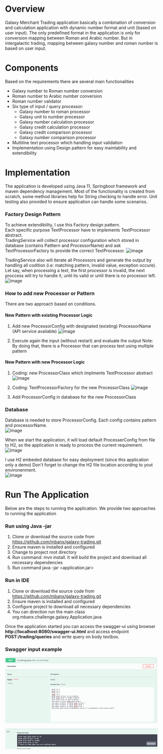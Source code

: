 # Overview
Galaxy Merchant Trading application basically a combination of conversion and calculation application with dynamic number format and unit (based on user input). The only predefined format in the application is only for conversion mapping between Roman and Arabic number. But in intergalactic trading, mapping between galaxy number and roman number is based on user input.  

# Components
Based on the requirements there are several main functionalities
* Galaxy number to Roman number conversion
* Roman number to Arabic number conversion
* Roman number validator
* Six type of input / query processor:  
  * Galaxy number to roman processor
  * Galaxy unit to number processor
  * Galaxy number calculation processor
  * Galaxy credit calculation processor
  * Galaxy credit comparison processor
  * Galaxy number comparison processor 
* Multiline text processor which handling input validation
* Implementation using Design pattern for easy maintability and extendibility 

# Implementation
The application is developed using Java 11, Springboot framework and maven dependency management.
Most of the functionality is created from scratch, some method libraries help for String checking to handle error. 
Unit testing also provided to ensure application can handle some scenarios.

### Factory Design Pattern
To achieve extendibility, I use this Factory design pattern.  
Each specific purpose TextProcessor have to implements TextProcessor abstract.  
TradingService will collect processor configuration which stored in database (contains Patttern and ProcessorName) and ask TextProcessorFactory to provide the correct TextProcessor.
![image](https://user-images.githubusercontent.com/58011539/171343644-798ad198-a02a-4b0c-8455-e34b23457a0b.png)

TradingService also will iterate all Processors and generate the output by handling all codition (i.e: matching pattern, invalid value, exception occure).
Let say, when processing a text, the first processor is invalid, the next proccess will try to handle it, until its valid or until there is no processor left. 
![image](https://user-images.githubusercontent.com/58011539/171347490-d6226e7e-0932-4616-94e0-8d8a5ef14af7.png)

### How to add new Processor or Pattern
There are two approach based on conditions.

#### New Pattern with existing Processor Logic
1. Add new ProcessorConfig with designated (existing) ProcessorName (API service available)
![image](https://user-images.githubusercontent.com/58011539/171347788-e36fe90a-b8eb-48d1-b078-0ba277f71b13.png)

2. Execute again the input (without restart) and evaluate the output
Note: By doing that, there is a Processor that can process text using multiple pattern    

#### New Pattern with new Processor Logic
1. Coding: new ProcessorClass which implments TextProcessor abstract
![image](https://user-images.githubusercontent.com/58011539/171346380-f342918a-c05c-4f09-b97a-96b7f52652ef.png)

2. Coding: TextProcessorFactory for the new ProcessorClass
![image](https://user-images.githubusercontent.com/58011539/171346243-a2c77cdc-b93e-4b99-87bc-28324825287b.png)

3. Add ProcessorConfig in database for the new ProcessorClass

### Database
Database is needed to store ProcessorConfig. Each config contains pattern and processorName.  
![image](https://user-images.githubusercontent.com/58011539/171351254-d44f0939-1d50-4075-909b-3705cdee261d.png)

When we start the application, it will load default ProcesserConfig from file to H2, so the application is ready to process the current requirement. 
![image](https://user-images.githubusercontent.com/58011539/171348668-2e683fd8-e5fc-4631-9ef9-884c7458679f.png)

I use H2 embeded database for easy deployment (since this application only a demo)
Don't forget to change the H2 file location according to yout environenment.  
![image](https://user-images.githubusercontent.com/58011539/171349009-2b0d2b60-68d7-4e09-8ef5-4a4324051052.png)




# Run The Application
Below are the steps to running the application. We provide two approaches to running the application
### Run using Java -jar
1.	Clone or download the source code from https://github.com/mbanx/galaxy-trading.git
2.	Ensure maven is installed and configured
3.	Change to project root directory
4.	Run command: mvn install. It will build the project and download all necessary dependencies
5.	Run command java -jar <application.jar>

### Run in IDE
1.	Clone or download the source code from https://github.com/mbanx/galaxy-trading.git
2.	Ensure maven is installed and configured
3.	Configure project to download all necessary dependencies
4.	You can direction run the main class org.mbanx.challenge.galaxy.Application.java

Once the application started you can access the swagger-ui using browser **http://localhost:8080/swagger-ui.html** and access endpoint **POST:/trading/queries** and write query on body textbox.

### Swagger input example
![alt text](https://github.com/mbanx/galaxy-trading/blob/master/img/input.png?raw=true)

![alt text](https://github.com/mbanx/galaxy-trading/blob/master/img/output.png?raw=true)
